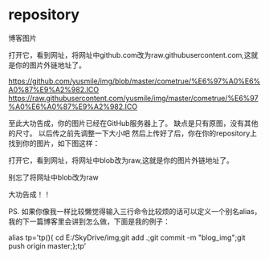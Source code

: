 ﻿# repository
博客图片

打开它，看到网址，将网址中github.com改为raw.githubusercontent.com,这就是你的图片外链地址了。

https://github.com/yusmile/img/blob/master/cometrue/%E6%97%A0%E6%A0%87%E9%A2%982.ICO
https://raw.githubusercontent.com/yusmile/img/master/cometrue/%E6%97%A0%E6%A0%87%E9%A2%982.ICO


至此大功告成，你的图片已经在GitHub服务器上了。
缺点是只有原图，没有其他的尺寸。 以后传之前先调整一下大小吧
然后上传好了后，你在你的repository上找到你的图片，如下图这样：

打开它，看到网址，将网址中blob改为raw,这就是你的图片外链地址了。


别忘了将网址中blob改为raw

大功告成！！

PS. 如果你像我一样比较懒觉得输入三行命令比较烦的话可以定义一个别名alias，我的下一篇博客里会讲到怎么做，下面是我的例子：

alias tp='tp(){ cd E:/SkyDrive/img;git add .;git commit -m "blog_img";git push origin master;};tp' 